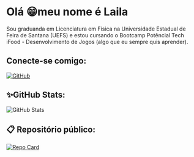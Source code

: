 # Olá 😁meu nome é Laila
Sou graduanda em Licenciatura em Física na Universidade Estadual de Feira de Santana (UEFS) e estou cursando o Bootcamp Potêncial Tech iFood - Desenvolvimento de Jogos (algo que eu sempre quis aprender).
## Conecte-se comigo:
[![GitHub](https://img.shields.io/badge/GitHbt-000?style=for-the-badge&logo=github&logoColor=white)](https://github.com/Lai1a202)
## ✨GitHub Stats:
![GitHub Stats](https://github-readme-stats.vercel.app/api?username=Lai1a202&theme=transparent&bg_color=000&border_color=30A3DC&show_icons=true&icon_color=30A3DC&title_color=E94D5F&text_color=FFF)
## 📋 Repositório público:
[![Repo Card](https://github-readme-stats.vercel.app/api/pin/?username=Lai1a202&repo=Usando-o-Git&bg_color=000&border_color=30A3DC&show_icons=true&icon_color=30A3DC&title_color=E94D5F&text_color=FFF)](https://github.com/Lai1a202/Usando-o-Git)
